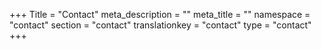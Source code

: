 +++ Title = "Contact" meta_description = "" meta_title = "" namespace = "contact" section = "contact" translationkey = "contact" type = "contact" +++
